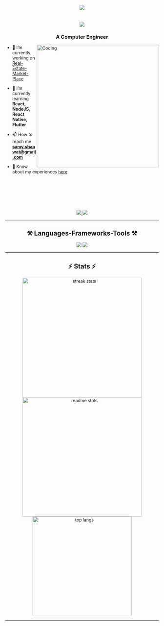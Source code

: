 <div align="center">
  <img src="https://visitor-badge.laobi.icu/badge?page_id=SamyShaawat.visitor-badge&left_text=Profile%20Views%20" />
  <h1>
    <img src="https://readme-typing-svg.herokuapp.com/?font=Righteous&size=35&center=true&vCenter=true&width=500&height=70&duration=4000&lines=Hi+There!+👋;+I'm+Samy+Mostafa!;" />
  </h1>
  <h3>A Computer Engineer</h3>
</div>
<img align="right" alt="Coding"  width="400" src="https://media3.giphy.com/media/v1.Y2lkPTc5MGI3NjExbXp3d3BiMDljMGk1amUzdTNwb2Q5a284NnZxbzE3ZTFndHllaWZrcyZlcD12MV9pbnRlcm5hbF9naWZfYnlfaWQmY3Q9Zw/qgQUggAC3Pfv687qPC/giphy.gif"/>
<div align="left">
  
- 🔭 I’m currently working on [Real-Estate-Market-Place](https://github.com/SamyShaawat/Real-Estate-Market-Place)

- 🌱 I’m currently learning **React, NodeJS, React Native, Flutter**

- 📫 How to reach me **samy.shaawat@gmail.com**

- 📄 Know about my experiences [here](https://github.com/SamyShaawat/My-Resume)

 
</div>
<br/><br/><br/><br/><br/><br/>
<div align="center"> 
  <a href="mailto:samy.shaawat@gmail.com">
    <img src="https://img.shields.io/badge/Gmail-333333?style=for-the-badge&logo=gmail&logoColor=red" />
  </a>
  <a href="https://linkedin.com/in/samyshaawat" target="_blank">
    <img src="https://img.shields.io/badge/LinkedIn-0077B5?style=for-the-badge&logo=linkedin&logoColor=white" target="_blank" />
  </a>
</div>

<hr/>

<h2 align="center">⚒️ Languages-Frameworks-Tools ⚒️</h2>
<div align="center">
    <img src="https://skillicons.dev/icons?i=py,c,cpp,dart,express,nodejs,flutter,github,git,html,css,js,bootstrap,tailwind,latex" />
    <img src="https://skillicons.dev/icons?i=mysql,mongodb,sqlite,firebase,postman,vscode,pytorch,react,tensorflow,linux" />
</div>

<hr/>

<h2 align="center">⚡ Stats ⚡</h2>
<div align="center">
  <img width="390" src="https://streak-stats.demolab.com/?user=SamyShaawat&count_private=true&theme=react&border_radius=10" alt="streak stats"/>
  <img width="390" src="https://github-readme-stats.vercel.app/api?username=SamyShaawat&count_private=true&show_icons=true&theme=react&border_radius=10" alt="readme stats" />
  <img width="325" src="https://github-readme-stats.vercel.app/api/top-langs/?username=SamyShaawat&hide=HTML&langs_count=8&layout=compact&theme=react&border_radius=10&size_weight=0.5&count_weight=0.5&exclude_repo=github-readme-stats" alt="top langs" />
</div><hr/>
